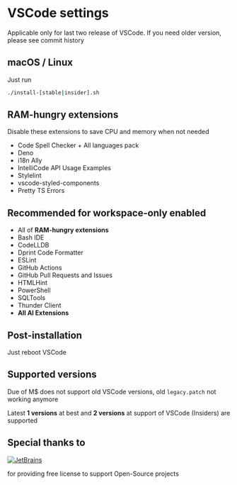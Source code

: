 # VSCode settings

Applicable only for last two release of VSCode. If you need older version, please see commit history

## macOS / Linux

Just run

```sh
./install-[stable|insider].sh
```

## RAM-hungry extensions

Disable these extensions to save CPU and memory when not needed

- Code Spell Checker + All languages pack
- Deno
- i18n Ally
- IntelliCode API Usage Examples
- Stylelint
- vscode-styled-components
- Pretty TS Errors

## Recommended for workspace-only enabled

- All of **RAM-hungry extensions**
- Bash IDE
- CodeLLDB
- Dprint Code Formatter
- ESLint
- GitHub Actions
- GitHub Pull Requests and Issues
- HTMLHint
- PowerShell
- SQLTools
- Thunder Client
- **All AI Extensions**

## Post-installation

Just reboot VSCode

## Supported versions

Due of M$ does not support old VSCode versions, old `legacy.patch` not working anymore

Latest **1 versions** at best and **2 versions** at support of VSCode (Insiders) are supported

## Special thanks to

[![JetBrains](https://resources.jetbrains.com/storage/products/company/brand/logos/jetbrains.png)](https://jb.gg/OpenSourceSupport)

for providing free license to support Open-Source projects
